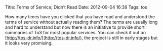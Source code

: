 Title: Terms of Service; Didn’t Read
Date: 2012-09-04 16:36
Tags: tos

How many times have you clicked that you have read and understood the terms of
service without actually reading them?  The terms are usually long and hard to
understand but now there is an initiative to provide short summaries of ToS for
most popular services.  You can check it out on
[http://tos-dr.info/](http://tos-dr.info/), the project is still in early stages
but it looks very promising.
